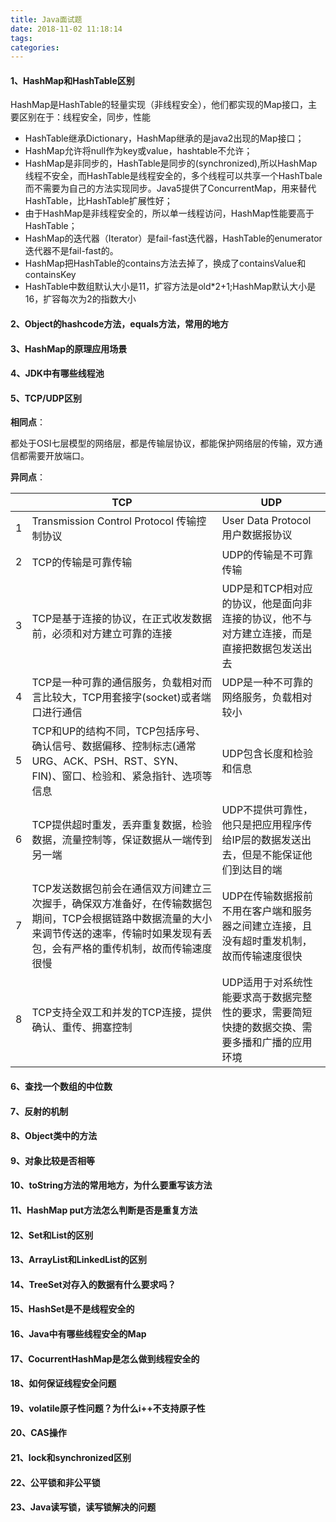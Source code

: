 ```yaml
---
title: Java面试题
date: 2018-11-02 11:18:14
tags:
categories:
---
```


#### 1、HashMap和HashTable区别
HashMap是HashTable的轻量实现（非线程安全），他们都实现的Map接口，主要区别在于：线程安全，同步，性能

* HashTable继承Dictionary，HashMap继承的是java2出现的Map接口；
* HashMap允许将null作为key或value，hashtable不允许；
* HashMap是非同步的，HashTable是同步的(synchronized),所以HashMap线程不安全，而HashTable是线程安全的，多个线程可以共享一个HashTbale而不需要为自己的方法实现同步。Java5提供了ConcurrentMap，用来替代HashTable，比HashTable扩展性好；
* 由于HashMap是非线程安全的，所以单一线程访问，HashMap性能要高于HashTable；
* HashMap的迭代器（Iterator）是fail-fast迭代器，HashTable的enumerator迭代器不是fail-fast的。
* HashMap把HashTable的contains方法去掉了，换成了containsValue和containsKey
* HashTable中数组默认大小是11，扩容方法是old\*2+1;HashMap默认大小是16，扩容每次为2的指数大小

#### 2、Object的hashcode方法，equals方法，常用的地方

#### 3、HashMap的原理应用场景

#### 4、JDK中有哪些线程池

#### 5、TCP/UDP区别

**相同点**： 

都处于OSI七层模型的网络层，都是传输层协议，都能保护网络层的传输，双方通信都需要开放端口。

**异同点**：

| 	|               TCP 					  |                UDP   				|
|---|-----------------------------------------|-------------------------------------|
|1	|Transmission Control Protocol 传输控制协议| User Data Protocol 用户数据报协议 	| 
|2	|TCP的传输是可靠传输						  | UDP的传输是不可靠传输               	|
|3  |TCP是基于连接的协议，在正式收发数据前，必须和对方建立可靠的连接|UDP是和TCP相对应的协议，他是面向非连接的协议，他不与对方建立连接，而是直接把数据包发送出去|
|4  |TCP是一种可靠的通信服务，负载相对而言比较大，TCP用套接字(socket)或者端口进行通信|UDP是一种不可靠的网络服务，负载相对较小|
|5  |TCP和UP的结构不同，TCP包括序号、确认信号、数据偏移、控制标志(通常URG、ACK、PSH、RST、SYN、FIN)、窗口、检验和、紧急指针、选项等信息|UDP包含长度和检验和信息|
|6  |TCP提供超时重发，丢弃重复数据，检验数据，流量控制等，保证数据从一端传到另一端 |UDP不提供可靠性，他只是把应用程序传给IP层的数据发送出去，但是不能保证他们到达目的端|
|7  |TCP发送数据包前会在通信双方间建立三次握手，确保双方准备好，在传输数据包期间，TCP会根据链路中数据流量的大小来调节传送的速率，传输时如果发现有丢包，会有严格的重传机制，故而传输速度很慢|UDP在传输数据报前不用在客户端和服务器之间建立连接，且没有超时重发机制，故而传输速度很快|
|8  |TCP支持全双工和并发的TCP连接，提供确认、重传、拥塞控制|UDP适用于对系统性能要求高于数据完整性的要求，需要简短快捷的数据交换、需要多播和广播的应用环境|


#### 6、查找一个数组的中位数

#### 7、反射的机制

#### 8、Object类中的方法

#### 9、对象比较是否相等

#### 10、toString方法的常用地方，为什么要重写该方法

#### 11、HashMap put方法怎么判断是否是重复方法

#### 12、Set和List的区别

#### 13、ArrayList和LinkedList的区别

#### 14、TreeSet对存入的数据有什么要求吗？

#### 15、HashSet是不是线程安全的

#### 16、Java中有哪些线程安全的Map

#### 17、CocurrentHashMap是怎么做到线程安全的

#### 18、如何保证线程安全问题

#### 19、volatile原子性问题？为什么i++不支持原子性

#### 20、CAS操作

#### 21、lock和synchronized区别

#### 22、公平锁和非公平锁

#### 23、Java读写锁，读写锁解决的问题



<script async src="//pagead2.googlesyndication.com/pagead/js/adsbygoogle.js"></script>
<!-- 信息流广告 -->
<ins class="adsbygoogle"
     style="display:block"
     data-ad-client="ca-pub-4127326375481893"
     data-ad-slot="9105526840"
     data-ad-format="auto"
     data-full-width-responsive="true"></ins>
<script>
(adsbygoogle = window.adsbygoogle || []).push({});
</script>